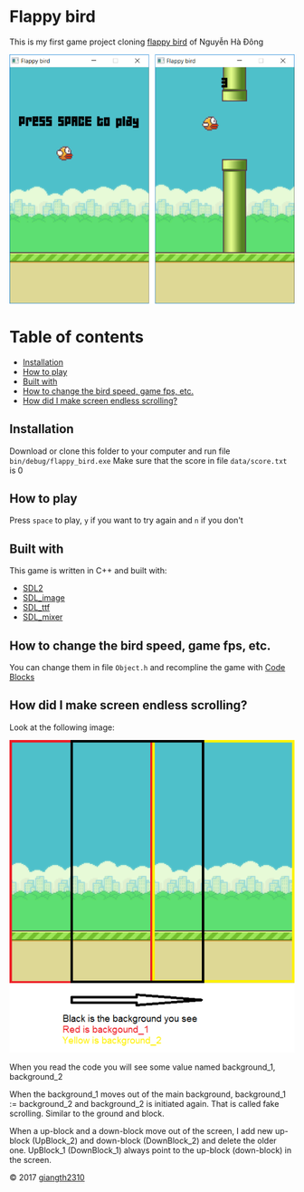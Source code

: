 # Flappy bird
This is my first game project cloning [flappy bird](https://en.wikipedia.org/wiki/Flappy_Bird) of Nguyễn Hà Đông

![screenshot](data/screenshot.png)

# Table of contents

* [Installation](#installation)
* [How to play](#how-to-play)
* [Built with](#built-with)
* [How to change the bird speed, game fps, etc.](#how-to-change-the-bird-speed-game-fps-etc)
* [How did I make screen endless scrolling?](#how-did-i-make-screen-endless-scrolling)

## Installation
Download or clone this folder to your computer and run file `bin/debug/flappy_bird.exe`
Make sure that the score in file `data/score.txt` is 0
## How to play
Press `space` to play, `y` if you want to try again and `n` if you don't
## Built with
This game is written in C++ and built with:

* [SDL2](https://www.libsdl.org/index.php)
* [SDL_image](https://www.libsdl.org/projects/SDL_image/)
* [SDL_ttf](https://www.libsdl.org/projects/SDL_ttf/)
* [SDL_mixer](https://www.libsdl.org/projects/SDL_mixer/)

## How to change the bird speed, game fps, etc.
You can change them in file `Object.h` and recompline the game with [Code Blocks](http://www.codeblocks.org/)
## How did I make screen endless scrolling?
Look at the following image:

![back ground moving](data/bgmoving.png)

When you read the code you will see some value named background_1, background_2

When the background_1 moves out of the main background, background_1 := background_2 and background_2 is initiated again. That is called fake scrolling. Similar to the ground and block.

When a up-block and a down-block move out of the screen, I add new up-block (UpBlock_2) and down-block (DownBlock_2) and delete the older one. UpBlock_1 (DownBlock_1) always point to the up-block (down-block) in the screen.

&copy; 2017 [giangth2310](https://github.com/giangth2310)
